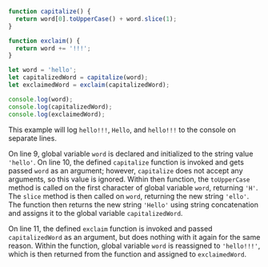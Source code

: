 ```js
function capitalize() {
  return word[0].toUpperCase() + word.slice(1);
}

function exclaim() {
  return word += '!!!';
}

let word = 'hello';
let capitalizedWord = capitalize(word);
let exclaimedWord = exclaim(capitalizedWord);

console.log(word);
console.log(capitalizedWord);
console.log(exclaimedWord);
```

This example will log `hello!!!`, `Hello`, and `hello!!!` to the console on separate lines.

On line 9, global variable `word` is declared and initialized to the string value `'hello'`. On line 10, the defined `capitalize` function is invoked and gets passed `word` as an argument; however, `capitalize` does not accept any arguments, so this value is ignored. Within then function, the `toUpperCase` method is called on the first character of global variable `word`, returning `'H'`. The `slice` method is then called on `word`, returning the new string `'ello'`. The function then returns the new string `'Hello'` using string concatenation and assigns it to the global variable `capitalizedWord`.

On line 11, the defined `exclaim` function is invoked and passed `capitalizedWord` as an argument, but does nothing with it again for the same reason. Within the function, global variable `word` is reassigned to `'hello!!!'`, which is then returned from the function and assigned to `exclaimedWord`.

